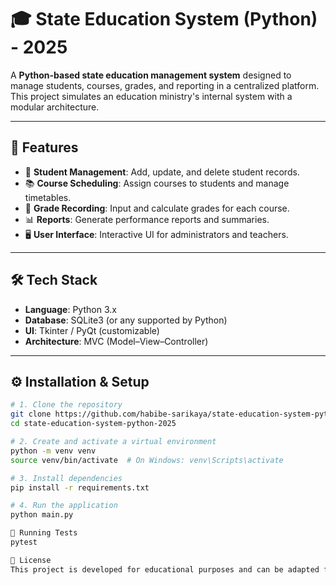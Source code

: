 # 🎓 State Education System (Python) - 2025

A **Python-based state education management system** designed to manage students, courses, grades, and reporting in a centralized platform.  
This project simulates an education ministry's internal system with a modular architecture.

---

## 🚀 Features
- 🧾 **Student Management**: Add, update, and delete student records.
- 📚 **Course Scheduling**: Assign courses to students and manage timetables.
- 📝 **Grade Recording**: Input and calculate grades for each course.
- 📊 **Reports**: Generate performance reports and summaries.
- 🖥 **User Interface**: Interactive UI for administrators and teachers.

---

## 🛠 Tech Stack
- **Language**: Python 3.x
- **Database**: SQLite3 (or any supported by Python)
- **UI**: Tkinter / PyQt (customizable)
- **Architecture**: MVC (Model–View–Controller)

---

## ⚙️ Installation & Setup
```bash
# 1. Clone the repository
git clone https://github.com/habibe-sarikaya/state-education-system-python-2025.git
cd state-education-system-python-2025

# 2. Create and activate a virtual environment
python -m venv venv
source venv/bin/activate  # On Windows: venv\Scripts\activate

# 3. Install dependencies
pip install -r requirements.txt

# 4. Run the application
python main.py

🧪 Running Tests
pytest

📜 License
This project is developed for educational purposes and can be adapted for real-world use with necessary security and scaling improvements.
